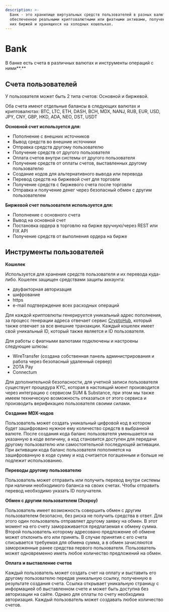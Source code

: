 ```yaml
---
description: >-
  Банк - это хранилище виртуальных средств пользователей в разных валютах,
  обеспеченное реальными криптовалютными или фиатными активами, полученными от
  них биржей и хранящихся на холодных кошельках.
---
```


# Bank

В банке есть счета в различных валютах и инструменты операций с ними**.**

## **Счета пользователей** 

У пользователя может быть 2 типа счетов: Основной и биржевой.

Оба счета имеют отдельные балансы в следующих валютах и криптовалютах: BTC, LTC, ETH, DASH, BCH, MDX, NANJ, RUB, EUR, USD, JPY, CNY, GBP, HKD, ADA, NEO, DST, USDT

**Основной счет используется для:**

* Пополнение с внешних источников
* Вывод средств во внешние источники
* Отправка средств другому пользователю
* Получение средств от другого пользователя
* Оплата счетов внутри системы от другого пользователя
* Получение средств от оплаты счетов, выставленных другому пользователю
* Создание кодов для альтернативного вывода или перевода 
* Перевод средств на биржевой счет для торговли
* Получение средств с биржевого счета после торговли
* Отправка и получение денег через безопасный обмен с другим пользователем

**Биржевой счет пользователя используется для:**

* Пополнение с основного счета
* Вывод на основной счет
* Постановка ордера в торговлю на бирже вручную/через REST или FIX API
* Получение средств от выполнения ордера на бирже

## Инструменты пользователей

**Кошелек**

Используется для хранения средств пользователя и их перевода куда-либо. Кошелек защищен средствами защиты аккаунта:

* двуфакторная авторизация
* шифрование
* https
* e-mail подтверждение всех расходных операций

Для каждой криптовлюты  генерируется уникальный адрес пополнения, за процесс генерации адреса отвечает сервис [СryptoHub](cryptohub/vvedenie-sryptohub.md), который также отвечает за все внешние транзакции. Каждый кошелек имеет свой уникальный ID, который также является и ID пользователя.

Для работы с фиатными валютами подключены и настроены следующие шлюзы:

*  WireTransfer \(создана собственная панель администрирования и работа через безопасный удаленный сервер\)
* ZOTA Pay
* Connectum

Для дополнительной безопасности, для учетной записи пользователя существует процедура KYC, которая в настоящий моент производится через интеграцию с сервисом  SUM & Substance, при этом мы также имеем техническую возможность отказаться от этого сервиса и производить верификацию пользователя своими силами.

**Создание MDX-кодов** 

Пользователь может создать уникальный цифровой код в котором будет зашифровано нужное ему количество средств в выбранной валюте. После создания кода баланс пользователя уменьшается на указанную в коде величину, а код становится доступен для передачи другому пользователю или самостоятельной последующей активации. При активации кода баланс пользователя пополняется на зашифрованную в коде сумму и код считается погашенным и больше не подлежит использованию. 

**Переводы другому пользователю**

Пользователь может отправить или получить перевод внутри системы при наличии необходимого баланса на своих счетах. Чтобы отправить перевод необходимо указать ID получателя.

**Обмен с другим пользователем \(Эскроу\)**

Пользователь имеет возможность совершить обмен с другим пользователем безопасно, без риска не получить средства в ответ. Для этого один пользователь отправляет другому заявку на обмен. В этот момент на его счету замораживается предлагаемая к обмену сумма. Второй пользователь которому адресовано предложение об обмене может отклонить его или принять. В случае принятия с его счета списывается требуемая для обмена сумма, а в обмен зачисляются замороженные ранее средства первого пользователя. Пользователь может одновременно иметь любое количество предложений на обмен.

**Оплата** **и выставление счетов**

Каждый пользователь может создать счет на оплату и выставить его другому пользователю передав уникальную ссылку, полученную в результате создания счета. Ссылка открывает уникальную страницу с информацией об выставленном счете и может быть доступна без авторизации на сайте. Однако для оплаты по счету необходима авторизация. Каждый пользователь может создавать любое количество счетов.





